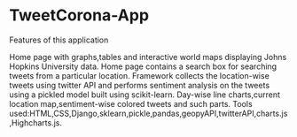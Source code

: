 # TweetCorona-App

Features of this application


Home page with graphs,tables and interactive world maps displaying Johns Hopkins University data.
Home page contains a search box for searching tweets from a particular location.
Framework collects the location-wise tweets using twitter API and performs sentiment analysis on the tweets using a pickled model built using scikit-learn.
Day-wise line charts,current location map,sentiment-wise colored tweets and such parts. 
Tools used:HTML,CSS,Django,sklearn,pickle,pandas,geopyAPI,twitterAPI,charts.js,Highcharts.js.
